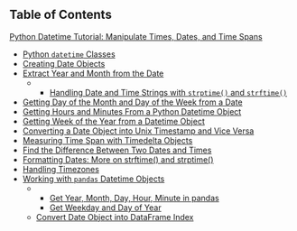
## Table of Contents

[Python Datetime Tutorial: Manipulate Times, Dates, and Time Spans](http://localhost:1313/library/tutorials/docs/python/beginer/date-and-time/python-datetime-tutorial/#python-datetime-tutorial-manipulate-times-dates-and-time-spans)

-   [Python  `datetime`  Classes](http://localhost:1313/library/tutorials/docs/python/beginer/date-and-time/python-datetime-tutorial/#python-datetime-classes)
-   [Creating Date Objects](http://localhost:1313/library/tutorials/docs/python/beginer/date-and-time/python-datetime-tutorial/#creating-date-objects)
-   [Extract Year and Month from the Date](http://localhost:1313/library/tutorials/docs/python/beginer/date-and-time/python-datetime-tutorial/#extract-year-and-month-from-the-date)
    -   -   [](http://localhost:1313/library/tutorials/docs/python/beginer/date-and-time/python-datetime-tutorial/#handling-date-and-time-strings-with-strptime-and-strftime-https-www-dataquest-io-blog-python-datetime-tutorial-handling-date-and-time-strings-with-strptime-and-strftime)[Handling Date and Time Strings with  `strptime()`  and  `strftime()`](https://www.dataquest.io/blog/python-datetime-tutorial/#Handling-Date-and-Time-Strings-with-strptime()-and-strftime())
-   [Getting Day of the Month and Day of the Week from a Date](http://localhost:1313/library/tutorials/docs/python/beginer/date-and-time/python-datetime-tutorial/#getting-day-of-the-month-and-day-of-the-week-from-a-date)
-   [](http://localhost:1313/library/tutorials/docs/python/beginer/date-and-time/python-datetime-tutorial/#getting-hours-and-minutes-from-a-python-datetime-object-https-www-dataquest-io-blog-python-datetime-tutorial-getting-hours-and-minutes-from-a-datetime-object)[Getting Hours and Minutes From a Python Datetime Object](https://www.dataquest.io/blog/python-datetime-tutorial/#Getting-Hours-and-Minutes-From-a-Datetime-Object)
-   [](http://localhost:1313/library/tutorials/docs/python/beginer/date-and-time/python-datetime-tutorial/#getting-week-of-the-year-from-a-datetime-object-https-www-dataquest-io-blog-python-datetime-tutorial-getting-week-of-the-year-from-a-datetime-object)[Getting Week of the Year from a Datetime Object](https://www.dataquest.io/blog/python-datetime-tutorial/#Getting-Week-of-the-Year-from-a-Datetime-Object)
-   [](http://localhost:1313/library/tutorials/docs/python/beginer/date-and-time/python-datetime-tutorial/#converting-a-date-object-into-unix-timestamp-and-vice-versa-https-www-dataquest-io-blog-python-datetime-tutorial-converting-a-date-object-into-unix-timestamp-and-vice-versa)[Converting a Date Object into Unix Timestamp and Vice Versa](https://www.dataquest.io/blog/python-datetime-tutorial/#Converting-a-Date-Object-into-Unix-Timestamp-and-Vice-Versa)
-   [](http://localhost:1313/library/tutorials/docs/python/beginer/date-and-time/python-datetime-tutorial/#measuring-time-span-with-timedelta-objects-https-www-dataquest-io-blog-python-datetime-tutorial-measuring-time-span-with-timedelta-objects)[Measuring Time Span with Timedelta Objects](https://www.dataquest.io/blog/python-datetime-tutorial/#Measuring-Time-Span-with-Timedelta-Objects)
-   [](http://localhost:1313/library/tutorials/docs/python/beginer/date-and-time/python-datetime-tutorial/#find-the-difference-between-two-dates-and-times-https-www-dataquest-io-blog-python-datetime-tutorial-find-the-difference-between-two-dates-and-times)[Find the Difference Between Two Dates and Times](https://www.dataquest.io/blog/python-datetime-tutorial/#Find-the-Difference-Between-Two-Dates-and-Times)
-   [](http://localhost:1313/library/tutorials/docs/python/beginer/date-and-time/python-datetime-tutorial/#formatting-dates-more-on-strftime-and-strptime-https-www-dataquest-io-blog-python-datetime-tutorial-formatting-dates-more-on-strftime-and-strptime)[Formatting Dates: More on strftime() and strptime()](https://www.dataquest.io/blog/python-datetime-tutorial/#Formatting-Dates:-More-on-strftime()-and-strptime())
-   [](http://localhost:1313/library/tutorials/docs/python/beginer/date-and-time/python-datetime-tutorial/#handling-timezones-https-www-dataquest-io-blog-python-datetime-tutorial-handling-timezones)[Handling Timezones](https://www.dataquest.io/blog/python-datetime-tutorial/#Handling-Timezones)
-   [](http://localhost:1313/library/tutorials/docs/python/beginer/date-and-time/python-datetime-tutorial/#working-with-pandas-datetime-objects-https-www-dataquest-io-blog-python-datetime-tutorial-working-with-pandas-datetime-objects)[Working with  `pandas`  Datetime Objects](https://www.dataquest.io/blog/python-datetime-tutorial/#Working-with-pandas-Datetime-Objects)
    -   -   [](http://localhost:1313/library/tutorials/docs/python/beginer/date-and-time/python-datetime-tutorial/#get-year-month-day-hour-minute-in-pandas-https-www-dataquest-io-blog-python-datetime-tutorial-get-year-month-day-hour-minute-in-pandas)[Get Year, Month, Day, Hour, Minute in pandas](https://www.dataquest.io/blog/python-datetime-tutorial/#Get-Year,-Month,-Day,-Hour,-Minute-in-pandas)
        -   [](http://localhost:1313/library/tutorials/docs/python/beginer/date-and-time/python-datetime-tutorial/#get-weekday-and-day-of-year-https-www-dataquest-io-blog-python-datetime-tutorial-get-weekday-and-day-of-year)[Get Weekday and Day of Year](https://www.dataquest.io/blog/python-datetime-tutorial/#Get-Weekday-and-Day-of-Year)
    -   [](http://localhost:1313/library/tutorials/docs/python/beginer/date-and-time/python-datetime-tutorial/#convert-date-object-into-dataframe-index-https-www-dataquest-io-blog-python-datetime-tutorial-convert-date-object-into-dataframe-index)[Convert Date Object into DataFrame Index](https://www.dataquest.io/blog/python-datetime-tutorial/#Convert-Date-Object-into-DataFrame-Index)
<!--stackedit_data:
eyJoaXN0b3J5IjpbLTExNjI4NTA2NjksOTA3OTM0OTc2XX0=
-->